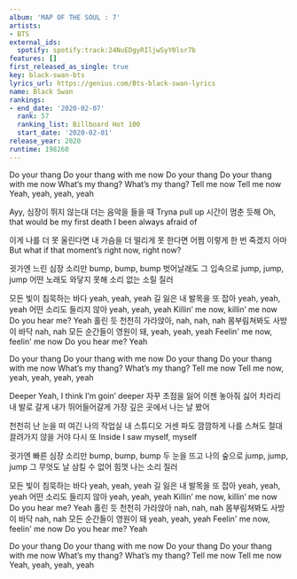 ```yaml
---
album: 'MAP OF THE SOUL : 7'
artists:
- BTS
external_ids:
  spotify: spotify:track:24NuEDgyRIljwSyY0lsr7b
features: []
first_released_as_single: true
key: black-swan-bts
lyrics_url: https://genius.com/Bts-black-swan-lyrics
name: Black Swan
rankings:
- end_date: '2020-02-07'
  rank: 57
  ranking_list: Billboard Hot 100
  start_date: '2020-02-01'
release_year: 2020
runtime: 198260
---
```

Do your thang
Do your thang with me now
Do your thang
Do your thang with me now
What’s my thang?
What’s my thang? Tell me now
Tell me now
Yeah, yeah, yeah, yeah


Ayy, 심장이 뛰지 않는대
더는 음악을 들을 때
Tryna pull up
시간이 멈춘 듯해
Oh, that would be my first death
I been always afraid of


이게 나를 더 못 울린다면
내 가슴을 더 떨리게 못 한다면
어쩜 이렇게 한 번 죽겠지 아마
But what if that moment’s right now, right now?


귓가엔 느린 심장 소리만 bump, bump, bump
벗어날래도 그 입속으로 jump, jump, jump
어떤 노래도 와닿지 못해
소리 없는 소릴 질러


모든 빛이 침묵하는 바다 yeah, yeah, yeah
길 잃은 내 발목을 또 잡아 yeah, yeah, yeah
어떤 소리도 들리지 않아 yeah, yeah, yeah
Killin’ me now, killin’ me now
Do you hear me? Yeah
홀린 듯 천천히 가라앉아, nah, nah, nah
몸부림쳐봐도 사방이 바닥 nah, nah
모든 순간들이 영원이 돼, yeah, yeah, yeah
Feelin' me now, feelin' me now
Do you hear me? Yeah


Do your thang
Do your thang with me now
Do your thang
Do your thang with me now
What’s my thang?
What’s my thang? Tell me now
Tell me now, yeah, yeah, yeah, yeah


Deeper
Yeah, I think I’m goin’ deeper
자꾸 초점을 잃어
이젠 놓아줘 싫어
차라리 내 발로 갈게
내가 뛰어들어갈게
가장 깊은 곳에서
나는 날 봤어


천천히 난 눈을 떠
여긴 나의 작업실 내 스튜디오
거센 파도
깜깜하게 나를 스쳐도
절대 끌려가지 않을 거야 다시 또
Inside I saw myself, myself


귓가엔 빠른 심장 소리만 bump, bump, bump
두 눈을 뜨고 나의 숲으로 jump, jump, jump
그 무엇도 날 삼킬 수 없어
힘껏 나는 소리 질러


모든 빛이 침묵하는 바다 yeah, yeah, yeah
길 잃은 내 발목을 또 잡아 yeah, yeah, yeah
어떤 소리도 들리지 않아 yeah, yeah, yeah
Killin’ me now, killin’ me now
Do you hear me? Yeah
홀린 듯 천천히 가라앉아 nah, nah, nah
몸부림쳐봐도 사방이 바닥 nah, nah
모든 순간들이 영원이 돼 yeah, yeah, yeah
Feelin' me now, feelin' me now
Do you hear me? Yeah


Do your thang
Do your thang with me now
Do your thang
Do your thang with me now
What’s my thang?
What’s my thang? Tell me now
Tell me now
Yeah, yeah, yeah, yeah
